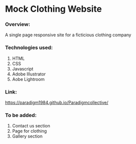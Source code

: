 # Mock Clothing Website

### Overview:
A single page responsive site for a ficticious clothing company

### Technologies used:
1. HTML
2. CSS
3. Javascript
4. Adobe Illustrator
5. Aobe Lightroom

### Link:
https://paradigm1984.github.io/Paradigmcollective/

### To be added:
1. Contact us section
2. Page for clothing
3. Gallery section
